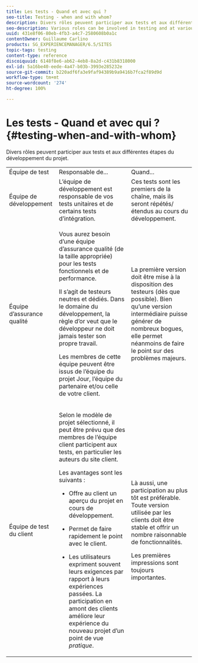 ```yaml
---
title: Les tests - Quand et avec qui ?
seo-title: Testing - when and with whom?
description: Divers rôles peuvent participer aux tests et aux différentes étapes du développement du projet
seo-description: Various roles can be involved in testing and at various stages of project development
uuid: 431e8f06-80eb-4fb3-a4c7-2580608b0a1c
contentOwner: Guillaume Carlino
products: SG_EXPERIENCEMANAGER/6.5/SITES
topic-tags: testing
content-type: reference
discoiquuid: 6148f8e6-ab62-4eb8-8a2d-c431b8318000
exl-id: 5a16be40-eede-4a47-b03b-3993e285232e
source-git-commit: b220adf6fa3e9faf94389b9a9416b7fca2f89d9d
workflow-type: tm+mt
source-wordcount: '274'
ht-degree: 100%

---
```


# Les tests - Quand et avec qui ?{#testing-when-and-with-whom}

Divers rôles peuvent participer aux tests et aux différentes étapes du développement du projet.

<table>
 <tbody>
  <tr>
   <td>Équipe de test</td>
   <td>Responsable de... </td>
   <td>Quand...</td>
  </tr>
  <tr>
   <td>Équipe de développement</td>
   <td>L’équipe de développement est responsable de vos tests unitaires et de certains tests d’intégration.</td>
   <td>Ces tests sont les premiers de la chaîne, mais ils seront répétés/étendus au cours du développement.</td>
  </tr>
  <tr>
   <td>Équipe d’assurance qualité</td>
   <td><p>Vous aurez besoin d’une équipe d’assurance qualité (de la taille appropriée) pour les tests fonctionnels et de performance.</p> <p>Il s’agit de testeurs neutres et dédiés. Dans le domaine du développement, la règle d’or veut que le développeur ne doit jamais tester son propre travail.</p> <p>Les membres de cette équipe peuvent être issus de l’équipe du projet Jour, l’équipe du partenaire et/ou celle de votre client.</p> </td>
   <td><p>La première version doit être mise à la disposition des testeurs (dès que possible). Bien qu’une version intermédiaire puisse générer de nombreux bogues, elle permet néanmoins de faire le point sur des problèmes majeurs.</p> </td>
  </tr>
  <tr>
   <td>Équipe de test du client</td>
   <td><p>Selon le modèle de projet sélectionné, il peut être prévu que des membres de l’équipe client participent aux tests, en particulier les auteurs du site client.</p> <p>Les avantages sont les suivants :</p>
    <ul>
     <li><p>Offre au client un aperçu du projet en cours de développement.</p> </li>
     <li><p>Permet de faire rapidement le point avec le client.</p> </li>
     <li><p>Les utilisateurs expriment souvent leurs exigences par rapport à leurs expériences passées. La participation en amont des clients améliore leur expérience du nouveau projet d’un point de vue <i>pratique</i>.</p> </li>
    </ul> </td>
   <td><p>Là aussi, une participation au plus tôt est préférable. Toute version utilisée par les clients doit être stable et offrir un nombre raisonnable de fonctionnalités.</p> <p>Les premières impressions sont toujours importantes.</p> </td>
  </tr>
 </tbody>
</table>
